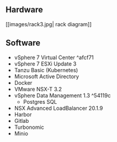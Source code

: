## Hardware
[[images/rack3.jpg| rack diagram]]

## Software
 - vSphere 7 Virtual Center ^afcf71
 - vSphere 7 ESXi Update 3
 - Tanzu Basic (Kubernetes)
 - Microsoft Active Directory
 - Docker
 - VMware NSX-T 3.2
 - vSphere Data Management 1.3 ^54119c
	 - Postgres SQL
 - NSX Advanced LoadBalancer  20.1.9
 - Harbor
 - Gitlab
 - Turbonomic
 - Minio